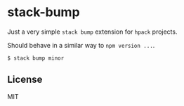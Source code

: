 # stack-bump
Just a very simple `stack bump` extension for `hpack` projects.

Should behave in a similar way to `npm version ...`.

```
$ stack bump minor
```

## License
MIT
